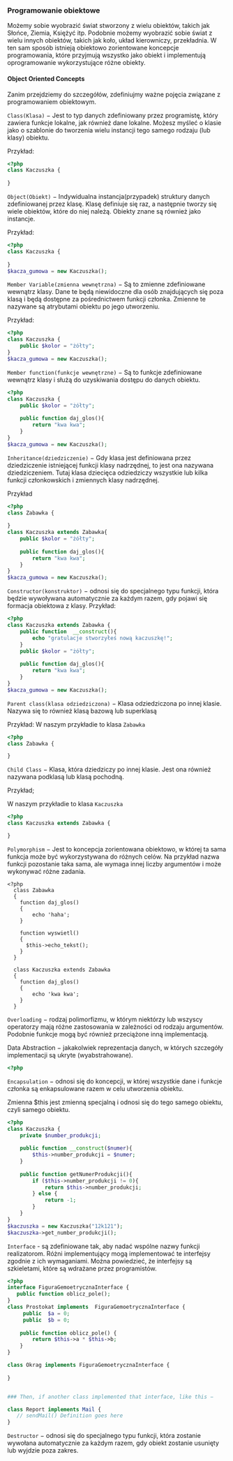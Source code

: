 ### Programowanie obiektowe
Możemy sobie wyobrazić świat stworzony z wielu obiektów, takich jak Słońce, Ziemia, Księżyć itp.
Podobnie możemy wyobrazić sobie świat z wielu innych obiektów, takich jak koło, układ kierowniczy, przekładnia. W ten sam sposób istnieją obiektowo zorientowane koncepcje programowania, które przyjmują wszystko jako obiekt i implementują oprogramowanie wykorzystujące różne obiekty.

#### Object Oriented Concepts

Zanim przejdziemy do szczegółów, zdefiniujmy ważne pojęcia związane z programowaniem obiektowym.

```Class(Klasa)``` − Jest to typ danych zdefiniowany przez programistę, który zawiera funkcje lokalne, jak również dane lokalne. Możesz myśleć o klasie jako o szablonie do tworzenia wielu instancji tego samego rodzaju (lub klasy) obiektu.

Przykład:
```php
<?php 
class Kaczuszka {
    
}
```

```Object(Obiekt)``` − Indywidualna instancja(przypadek) struktury danych zdefiniowanej przez klasę. Klasę definiuje się raz, a następnie tworzy się wiele obiektów, które do niej należą. Obiekty znane są również jako instancje.

Przykład:
```php
<?php 
class Kaczuszka {
    
}
$kacza_gumowa = new Kaczuszka();
```

```Member Variable(zmienna wewnętrzna)``` − Są to zmienne zdefiniowane wewnątrz klasy. Dane te będą niewidoczne dla osób znajdujących się poza klasą i będą dostępne za pośrednictwem funkcji członka. Zmienne te nazywane są atrybutami obiektu po jego utworzeniu.

Przykład:
```php
<?php 
class Kaczuszka {
    public $kolor = "żółty"; 
}
$kacza_gumowa = new Kaczuszka();
```

```Member function(funkcje wewnętrzne)``` −  Są to funkcje zdefiniowane wewnątrz klasy i służą do uzyskiwania dostępu do danych obiektu.

```php
<?php 
class Kaczuszka {
    public $kolor = "żółty"; 
    
    public function daj_glos(){
        return "kwa kwa";
    }
}
$kacza_gumowa = new Kaczuszka();
```

```Inheritance(dziedziczenie)``` − Gdy klasa jest definiowana przez dziedziczenie istniejącej funkcji klasy nadrzędnej, to jest ona nazywana dziedziczeniem. Tutaj klasa dziecięca odziedziczy wszystkie lub kilka funkcji członkowskich i zmiennych klasy nadrzędnej.

Przykład
```php
<?php 
class Zabawka {
    
}
class Kaczuszka extends Zabawka{
    public $kolor = "żółty"; 
    
    public function daj_glos(){
        return "kwa kwa";
    }
}
$kacza_gumowa = new Kaczuszka();
```


```Constructor(konstruktor)``` − odnosi się do specjalnego typu funkcji, która będzie wywoływana automatycznie za każdym razem, gdy pojawi się formacja obiektowa z klasy.
Przykład: 
```php
<?php
class Kaczuszka extends Zabawka {
    public function  __construct(){
        echo "gratulacje stworzyłeś nową kaczuszkę!";
    }
    public $kolor = "żółty"; 
    
    public function daj_glos(){
        return "kwa kwa";
    }
}
$kacza_gumowa = new Kaczuszka();
```



```Parent class(klasa odziedziczona)``` − Klasa odziedziczona po innej klasie. Nazywa się to również klasą bazową lub superklasą

Przykład:
W naszym przykładie to klasa ```Zabawka```

```php
<?php 
class Zabawka {

}
```
```Child Class``` − Klasa, która dziedziczy po innej klasie. Jest ona również nazywana podklasą lub klasą pochodną.

Przykład;

W naszym przykładie to klasa ```Kaczuszka```
```php
<?php 
class Kaczuszka extends Zabawka {

}
```


```Polymorphism``` − Jest to koncepcja zorientowana obiektowo, w której ta sama funkcja może być wykorzystywana do różnych celów. Na przykład nazwa funkcji pozostanie taka sama, ale wymaga innej liczby argumentów i może wykonywać różne zadania.
```<?php
<?php
  class Zabawka 
  {
    function daj_glos()
    {
        echo 'haha';
    }

    function wyswietl()
    {
      $this->echo_tekst();
    }
  }      
  
  class Kaczuszka extends Zabawka
  {
    function daj_glos()
    {
        echo 'kwa kwa';
    }
  }      
```


```Overloading``` − rodzaj polimorfizmu, w którym niektórzy lub wszyscy operatorzy mają różne zastosowania w zależności od rodzaju argumentów. Podobnie funkcje mogą być również przeciążone inną implementacją.

Data Abstraction − jakakolwiek reprezentacja danych, w których szczegóły implementacji są ukryte (wyabstrahowane).
```php
<?php

```

```Encapsulation``` − odnosi się do koncepcji, w której wszystkie dane i funkcje członka są enkapsulowane razem w celu utworzenia obiektu.

Zmienna $this jest zmienną specjalną i odnosi się do tego samego obiektu, czyli samego obiektu.


```php
<?php
class Kaczuszka {
    private $number_produkcji; 
    
    public function __construct($numer){
        $this->number_produkcji = $numer;
    }
    
    public function getNumerProdukcji(){
        if ($this->number_produkcji != 0){ 
            return $this->number_produkcji;
        } else {
            return -1;
        }
    }
}
$kaczuszka = new Kaczuszka("12k121");
$kaczuszka->get_number_produkcji();
```

```Interface``` - są zdefiniowane tak, aby nadać wspólne nazwy funkcji realizatorom. Różni implementujący mogą implementować te interfejsy zgodnie z ich wymaganiami. Można powiedzieć, że interfejsy są szkieletami, które są wdrażane przez programistów.
```php
<?php
interface FiguraGemoetrycznaInterface {
   public function oblicz_pole();
}
class Prostokat implements  FiguraGemoetrycznaInterface {
     public  $a = 0;
     public  $b = 0; 
   
    public function oblicz_pole() {
        return $this->a * $this->b;
    }
}

class Okrag implements FiguraGemoetrycznaInterface {
    
}


### Then, if another class implemented that interface, like this −

class Report implements Mail {
   // sendMail() Definition goes here
}
```

```Destructor``` − odnosi się do specjalnego typu funkcji, która zostanie wywołana automatycznie za każdym razem, gdy obiekt zostanie usunięty lub wyjdzie poza zakres.
